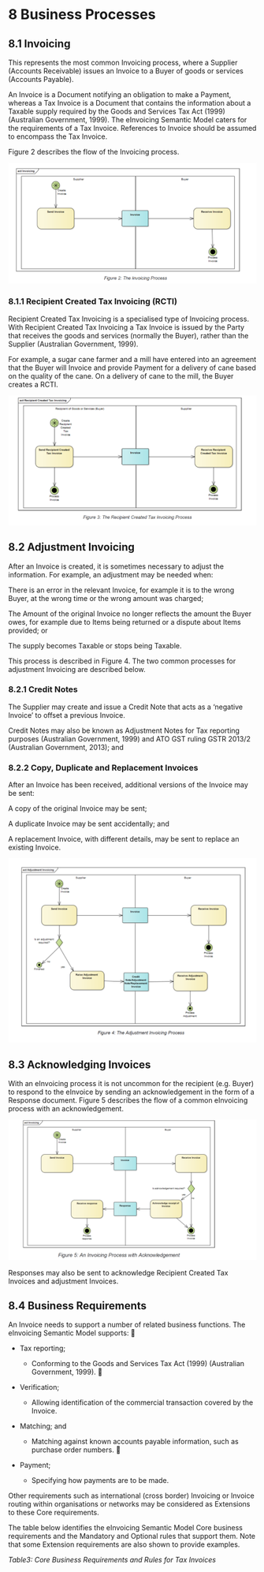 # 8 Business Processes 

## 8.1 Invoicing 

This represents the most common Invoicing process, where a Supplier (Accounts Receivable) issues an Invoice to a Buyer of goods or services (Accounts Payable). 

An Invoice is a Document notifying an obligation to make a Payment, whereas a Tax Invoice is a Document that contains the information about a Taxable supply required by the Goods and Services Tax Act (1999) (Australian Government, 1999). The eInvoicing Semantic Model caters for the requirements of a Tax Invoice. References to Invoice should be assumed to encompass the Tax Invoice. 

Figure 2 describes the flow of the Invoicing process. 

![figure](images/figure2.PNG)

### 8.1.1 Recipient Created Tax Invoicing (RCTI) 

Recipient Created Tax Invoicing is a specialised type of Invoicing process. With Recipient Created Tax Invoicing a Tax Invoice is issued by the Party that receives the goods and services (normally the Buyer), rather than the Supplier (Australian Government, 1999). 

For example, a sugar cane farmer and a mill have entered into an agreement that the Buyer will Invoice and provide Payment for a delivery of cane based on the quality of the cane. On a delivery of cane to the mill, the Buyer creates a RCTI. 

![figure](images/figure3.PNG)


## 8.2 Adjustment Invoicing 

After an Invoice is created, it is sometimes necessary to adjust the information. For example, an adjustment may be needed when: 

There is an error in the relevant Invoice, for example it is to the wrong Buyer, at the wrong time or the wrong amount was charged; 

The Amount of the original Invoice no longer reflects the amount the Buyer owes, for example due to Items being returned or a dispute about Items provided; or 

The supply becomes Taxable or stops being Taxable. 

This process is described in Figure 4. The two common processes for adjustment Invoicing are described below. 

### 8.2.1 Credit Notes 

The Supplier may create and issue a Credit Note that acts as a ‘negative Invoice’ to offset a previous Invoice. 

Credit Notes may also be known as Adjustment Notes for Tax reporting purposes (Australian Government, 1999) and ATO GST ruling GSTR 2013/2 (Australian Government, 2013); and 


### 8.2.2 Copy, Duplicate and Replacement Invoices 

After an Invoice has been received, additional versions of the Invoice may be sent: 

A copy of the original Invoice may be sent; 

A duplicate Invoice may be sent accidentally; and 

A replacement Invoice, with different details, may be sent to replace an existing Invoice. 

![figure](images/figure4.PNG)


## 8.3 Acknowledging Invoices 

With an eInvoicing process it is not uncommon for the recipient (e.g. Buyer) to respond to the eInvoice by sending an acknowledgement in the form of a Response document. Figure 5 describes the flow of a common eInvoicing process with an acknowledgement. 

![figure](images/figure5.PNG)

Responses may also be sent to acknowledge Recipient Created Tax Invoices and adjustment Invoices. 

## 8.4 Business Requirements 

An Invoice needs to support a number of related business functions. The eInvoicing Semantic Model supports: 
   
- Tax reporting; 

    - Conforming to the Goods and Services Tax Act (1999) (Australian Government, 1999). 
  
- Verification; 

    - Allowing identification of the commercial transaction covered by the Invoice. 

- Matching; and 

    - Matching against known accounts payable information, such as purchase order numbers. 
 
- Payment; 
   
   - Specifying how payments are to be made.
   
Other requirements such as international (cross border) Invoicing or Invoice routing within organisations or networks may be considered as Extensions to these Core requirements. 

The table below identifies the eInvoicing Semantic Model Core business requirements and the Mandatory and Optional rules that support them. Note that some Extension requirements are also shown to provide examples. 

*Table3: Core Business Requirements and Rules for Tax Invoices*


